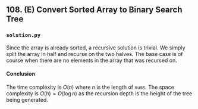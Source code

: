 ## 108. (E) Convert Sorted Array to Binary Search Tree

### `solution.py`
Since the array is already sorted, a recursive solution is trivial. We simply split the array in half and recurse on the two halves. The base case is of course when there are no elements in the array that was recursed on.  

#### Conclusion
The time complexity is $O(n)$ where $n$ is the length of `nums`. The space complexity is $O(h) = O(\log n)$ as the recursion depth is the height of the tree being generated.  
  

